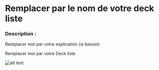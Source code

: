 # Remplacer par le nom de votre deck liste

### Description :

Remplacer moi par votre explication (si besoin)


Remplacer moi par votre Deck liste


![alt text](ddg.png)
